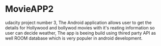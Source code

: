# MovieAPP2
udacity project number 3, The Android application allows user to get the details for Hollywood and bollywod movies with it's reating information so user can decide weather, The app is beeing build using thired party API as well ROOM database which is very populer in android development.
